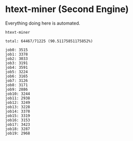 # htext-miner (Second Engine)

Everything doing here is automated.

```
htext-miner

total: 64467/71225 (90.51175851175852%)

job0: 3515
job1: 3378
job2: 3033
job3: 3191
job4: 3591
job5: 3224
job6: 3165
job7: 3126
job8: 3171
job9: 2886
job10: 3244
job11: 2938
job12: 3249
job13: 3228
job14: 3378
job15: 3319
job16: 3153
job17: 3423
job18: 3287
job19: 2968
```